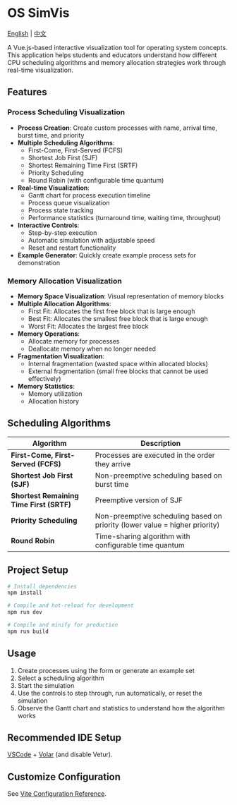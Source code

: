 # OS SimVis

[English](README.md) | [中文](README_zh.md)

A Vue.js-based interactive visualization tool for operating system concepts. This application helps students and educators understand how different CPU scheduling algorithms and memory allocation strategies work through real-time visualization.

## Features

### Process Scheduling Visualization

- **Process Creation**: Create custom processes with name, arrival time, burst time, and priority
- **Multiple Scheduling Algorithms**:
  - First-Come, First-Served (FCFS)
  - Shortest Job First (SJF)
  - Shortest Remaining Time First (SRTF)
  - Priority Scheduling
  - Round Robin (with configurable time quantum)
- **Real-time Visualization**:
  - Gantt chart for process execution timeline
  - Process queue visualization
  - Process state tracking
  - Performance statistics (turnaround time, waiting time, throughput)
- **Interactive Controls**:
  - Step-by-step execution
  - Automatic simulation with adjustable speed
  - Reset and restart functionality
- **Example Generator**: Quickly create example process sets for demonstration

### Memory Allocation Visualization

- **Memory Space Visualization**: Visual representation of memory blocks
- **Multiple Allocation Algorithms**:
  - First Fit: Allocates the first free block that is large enough
  - Best Fit: Allocates the smallest free block that is large enough
  - Worst Fit: Allocates the largest free block
- **Memory Operations**:
  - Allocate memory for processes
  - Deallocate memory when no longer needed
- **Fragmentation Visualization**:
  - Internal fragmentation (wasted space within allocated blocks)
  - External fragmentation (small free blocks that cannot be used effectively)
- **Memory Statistics**:
  - Memory utilization
  - Allocation history

## Scheduling Algorithms

| Algorithm | Description |
|-----------|-------------|
| **First-Come, First-Served (FCFS)** | Processes are executed in the order they arrive |
| **Shortest Job First (SJF)** | Non-preemptive scheduling based on burst time |
| **Shortest Remaining Time First (SRTF)** | Preemptive version of SJF |
| **Priority Scheduling** | Non-preemptive scheduling based on priority (lower value = higher priority) |
| **Round Robin** | Time-sharing algorithm with configurable time quantum |

## Project Setup

```sh
# Install dependencies
npm install

# Compile and hot-reload for development
npm run dev

# Compile and minify for production
npm run build
```

## Usage

1. Create processes using the form or generate an example set
2. Select a scheduling algorithm
3. Start the simulation
4. Use the controls to step through, run automatically, or reset the simulation
5. Observe the Gantt chart and statistics to understand how the algorithm works

## Recommended IDE Setup

[VSCode](https://code.visualstudio.com/) + [Volar](https://marketplace.visualstudio.com/items?itemName=Vue.volar) (and disable Vetur).

## Customize Configuration

See [Vite Configuration Reference](https://vitejs.dev/config/).
